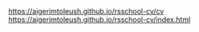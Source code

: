 https://aigerimtoleush.github.io/rsschool-cv/cv
https://aigerimtoleush.github.io/rsschool-cv/index.html
